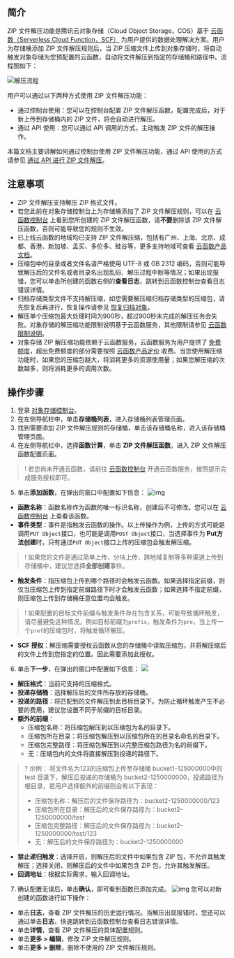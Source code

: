 ## 简介

ZIP 文件解压功能是腾讯云对象存储（Cloud Object Storage，COS）基于 [云函数（Serverless Cloud Function，SCF）](https://intl.cloud.tencent.com/document/product/583) 为用户提供的数据处理解决方案。用户为存储桶添加 ZIP 文件解压规则后，当 ZIP 压缩文件上传到对象存储时，将自动触发对象存储为您预配置的云函数，自动将文件解压到指定的存储桶和路径中。流程图如下：

![解压流程](https://main.qcloudimg.com/raw/4899b5c92bb085a0f18a522dfae344ae.jpg)

用户可以通过以下两种方式使用 ZIP 文件解压功能：
- 通过控制台使用：您可以在控制台配置 ZIP 文件解压函数，配置完成后，对于新上传到存储桶内的 ZIP 文件，将会自动进行解压。
- 通过 API 使用：您可以通过 API 调用的方式，主动触发 ZIP 文件的解压操作。

本篇文档主要讲解如何通过控制台使用 ZIP 文件解压功能，通过 API 使用的方式请参见 [通过 API 进行 ZIP 文件解压](https://intl.cloud.tencent.com/document/product/436/45164)。


## 注意事项

- ZIP 文件解压支持解压 ZIP 格式文件。
- 若您此前在对象存储控制台上为存储桶添加了 ZIP 文件解压规则，可以在 [云函数控制台](https://console.cloud.tencent.com/scf/list?rid=1&ns=default) 上看到您所创建的 ZIP 文件解压函数，请**不要**删除该 ZIP 文件解压函数，否则可能导致您的规则不生效。
- 已上线云函数的地域均已支持 ZIP 文件解压缩，包括有广州、上海、北京、成都、香港、新加坡、孟买、多伦多、硅谷等，更多支持地域可查看 [云函数产品文档](https://intl.cloud.tencent.com/document/product/583)。
- 压缩包中的目录或者文件名请严格使用 UTF-8 或 GB 2312 编码，否则可能导致解压后的文件名或者目录名出现乱码、解压过程中断等情况；如果出现报错，您可以单击所创建的函数右侧的**查看日志**，跳转到云函数控制台查看日志错误详情。
- 归档存储类型文件不支持解压缩，如您需要解压缩归档存储类型的压缩包，请先恢复后再进行，恢复操作请参见 [恢复归档对象](https://intl.cloud.tencent.com/document/product/436/30961)。
- 解压单个压缩包最大处理时间为900秒，超过900秒未完成的解压任务会失败。对象存储的解压缩功能限制说明基于云函数服务，其他限制请参见 [云函数限制说明](https://intl.cloud.tencent.com/document/product/583/11637)。
- 对象存储 ZIP 解压缩功能依赖于云函数服务，云函数服务为用户提供了 [免费额度](https://intl.cloud.tencent.com/document/product/583/12282)，超出免费额度的部分需要按照 [云函数产品定价](https://intl.cloud.tencent.com/document/product/583/12281) 收费。当您使用解压缩功能时，如果您的压缩包越大，将消耗更多的资源使用量；如果您解压缩的次数越多，则将消耗更多的调用次数。

## 操作步骤

1. 登录 [对象存储控制台](https://console.cloud.tencent.com/cos5)。
2. 在左侧导航栏中，单击**存储桶列表**，进入存储桶列表管理页面。
3. 找到需要添加 ZIP 文件解压规则的存储桶，单击该存储桶名称，进入该存储桶管理页面。
4. 在左侧导航栏中，选择**函数计算**，单击 **ZIP 文件解压函数**，进入 ZIP 文件解压函数配置页面。
> ! 若您尚未开通云函数，请前往 [云函数控制台](https://console.cloud.tencent.com/scf) 开通云函数服务，按照提示完成服务授权即可。
>
5. 单击**添加函数**，在弹出的窗口中配置如下信息： 
![img](https://qcloudimg.tencent-cloud.cn/raw/6400de55d3851fa371050e0cc6f38d63.png)
 - **函数名称**：函数名称作为函数的唯一标识名称，创建后不可修改。您可以在 [云函数控制台](https://console.cloud.tencent.com/scf/list?rid=1&ns=default) 上查看该函数。
 - **事件类型**：事件是指触发云函数的操作。以上传操作为例，上传的方式可能是调用`PUT Object`接口，也可能是调用`POST Object`接口，当选择事件为 **Put方法创建**时，只有通过`PUT Object`接口上传的压缩包会触发解压缩。
> ! 如果您的文件是通过简单上传、分块上传、跨地域复制等多种渠道上传到存储桶中，建议您选择**全部创建**事件。
>
 - **触发条件**：指压缩包上传到哪个路径时会触发云函数。如果选择指定前缀，则仅当压缩包上传到指定前缀路径下时才会触发云函数；如果选择不指定前缀，则压缩包上传到存储桶任意位置均会触发。
> ! 如果配置的目标文件前缀与触发条件存在包含关系，可能导致循环触发，请尽量避免这种情况。例如目标前缀为`prefix`，触发条件为`pre`，当上传一个`pref`的压缩包时，将触发循环解压。
>
 - **SCF 授权**：解压缩需要授权云函数从您的存储桶中读取压缩包，并将解压缩后的文件上传到您指定的位置。因此需要添加此授权。
6. 单击**下一步**，在弹出的窗口中配置如下信息： 
![](https://qcloudimg.tencent-cloud.cn/raw/e237f6c35b1ef440b608e28d4a951757.png)
 - **解压格式**：当前可支持的压缩格式。
 - **投递存储桶**：选择解压后的文件所存放的存储桶。
 - **投递的路径**：将匹配到的文件解压到此目标目录下。为防止循环触发产生不必要的费用，建议您设置不同于前缀的目标目录。
 - **额外的前缀**：
    - 压缩包名称：将压缩包解压到以压缩包为名的目录下。
    - 压缩包所在目录：将压缩包解压到以压缩包所在的目录名命名的目录下。
    - 压缩包完整路径：将压缩包解压到以完整压缩包路径为名的前缀下。
    - 无：压缩包内的文件将直接解压到投递的路径下。
>? 示例：
> 将文件名为123的压缩包上传至存储桶 bucket1-125000000中的 test 目录下，解压后投递的存储桶为 bucket2-1250000000，投递路径为根目录，若用户选择额外的前缀则会有以下表现：
>- 压缩包名称：解压后的文件保存路径为：bucket2-1250000000/123
>- 压缩包所在目录：解压后的文件保存路径为：bucket2-1250000000/test
>- 压缩包完整路径：解压后的文件保存路径为：bucket2-1250000000/test/123
>- 无：解压后的文件保存路径为：bucket2-1250000000
>
 - **禁止递归触发**：选择开启，则解压后的文件中如果包含 ZIP 包，不允许其触发解压；选择关闭，则解压后的文件中如果包含 ZIP 包，允许其触发解压。
 - **回调地址**：根据实际需求，输入回调地址。
7. 确认配置无误后，单击**确认**，即可看到函数已添加完成。
![img](https://qcloudimg.tencent-cloud.cn/raw/cf15a5374c4249235c0b925d83eb8ad9.png)
您可以对新创建的函数进行如下操作：
 - 单击**日志**，查看 ZIP 文件解压的历史运行情况。当解压出现报错时，您还可以通过单击**日志**，快速跳转到云函数控制台查看日志错误详情。
 - 单击**详情**，查看 ZIP 文件解压的具体配置规则。
 - 单击**更多 > 编辑**，修改 ZIP 文件解压规则。
 - 单击**更多 > 删除**，删除不使用的 ZIP 文件解压规则。
